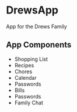 # DrewsApp
App for the Drews Family

## App Components
- Shopping List
- Recipes
- Chores
- Calendar
- Passwords
- Bills
- Passwords
- Family Chat